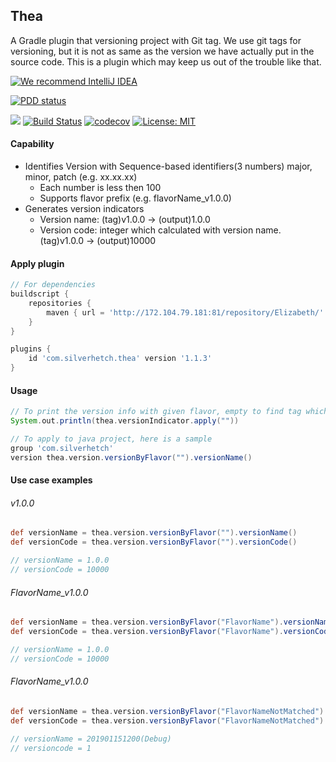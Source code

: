 Thea
-----

A Gradle plugin that versioning project with Git tag.
We use git tags for versioning, but it is not as same as the version we have actually put in the source code.
This is a plugin which may keep us out of the trouble like that.

[![We recommend IntelliJ IDEA](http://www.elegantobjects.org/intellij-idea.svg)](https://www.jetbrains.com/idea/)

[![PDD status](http://www.0pdd.com/svg?name=LarryHsiao/thea)](http://www.0pdd.com/p?name=LarryHsiao/thea)

[![](https://silverhetch.com:9082/app/rest/builds/buildType:Thea_Build/statusIcon.svg)](https://github.com/LarryHsiao/thea)
[![Build Status](https://travis-ci.org/LarryHsiao/Thea.svg?branch=master)](https://travis-ci.org/LarryHsiao/Thea)
[![codecov](https://codecov.io/gh/LarryHsiao/Thea/branch/master/graph/badge.svg)](https://codecov.io/gh/LarryHsiao/Thea)
[![License: MIT](https://img.shields.io/badge/License-MIT-green.svg)](https://opensource.org/licenses/MIT)

#### Capability
- Identifies Version with Sequence-based identifiers(3 numbers) major, minor, patch (e.g. xx.xx.xx)
  - Each number is less then 100
  - Supports flavor prefix (e.g. flavorName_v1.0.0) 
- Generates version indicators
  - Version name: (tag)v1.0.0 -> (output)1.0.0
  - Version code: integer which calculated with version name. (tag)v1.0.0 -> (output)10000

#### Apply plugin

```groovy
// For dependencies
buildscript {
    repositories {
        maven { url = 'http://172.104.79.181:81/repository/Elizabeth/' }
    }
}

plugins {
    id 'com.silverhetch.thea' version '1.1.3'
}
```

#### Usage
```groovy
// To print the version info with given flavor, empty to find tag which has no flavor prefix.
System.out.println(thea.versionIndicator.apply(""))

// To apply to java project, here is a sample
group 'com.silverhetch'
version thea.version.versionByFlavor("").versionName()
```

#### Use case examples

###### v1.0.0
```groovy
def versionName = thea.version.versionByFlavor("").versionName()
def versionCode = thea.version.versionByFlavor("").versionCode()

// versionName = 1.0.0
// versionCode = 10000

```

###### FlavorName_v1.0.0

```groovy
def versionName = thea.version.versionByFlavor("FlavorName").versionName() // 1.0.0
def versionCode = thea.version.versionByFlavor("FlavorName").versionCode() // 10000

// versionName = 1.0.0
// versionCode = 10000

```

###### FlavorName_v1.0.0

```groovy
def versionName = thea.version.versionByFlavor("FlavorNameNotMatched").versionName() 
def versionCode = thea.version.versionByFlavor("FlavorNameNotMatched").versionCode() 

// versionName = 201901151200(Debug)
// versioncode = 1

```